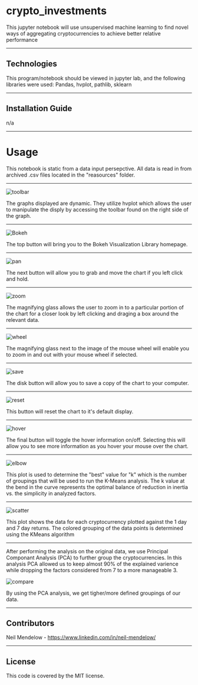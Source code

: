 # crypto_investments
This jupyter notebook will use unsupervised machine learning to find novel ways of aggregating cryptocurrencies to achieve better relative performance


---

## Technologies

This program/notebook should be viewed in jupyter lab, and the following libraries were used:
Pandas,
hvplot,
pathlib,
sklearn

---

## Installation Guide

n/a

---

# Usage

This notebook is static from a data input persepctive. All data is read in from archived .csv files located in the "reasources" folder.

------

![toolbar](Images/hvplot_navigator.png?raw=True)

The graphs displayed are dynamic. They utilize hvplot which allows the user to manipulate the disply by accessing the toolbar found on the right side of the graph.

------------

![Bokeh](Images/hvplot_navigator_documentation_link.png?raw=True)

The top button will bring you to the Bokeh Visualization Library homepage.

-----------

![pan](Images/hvplot_navigator_pan.png?raw=True)

The next button will allow you to grab and move the chart if you left click and hold.

--------

![zoom](Images/hvplot_navigator_zoom.png?raw=True)

The magnifying glass allows the user to zoom in to a particular portion of the chart for a closer look by left clicking and draging a box around the relevant data.

--------

![wheel](Images/hvplot_navigator_wheel_zoom.png?raw=True)

The magnifying glass next to the image of the mouse wheel will enable you to zoom in and out with your mouse wheel if selected.

-------

![save](Images/hvplot_navigator_save.png?raw=True)

The disk button will allow you to save a copy of the chart to your computer.

--------

![reset](Images/hvplot_navigator_reset.png?raw=True)

This button will reset the chart to it's default display.

---------

![hover](Images/hvplot_navigator_hover.png?raw=True)

The final button will toggle the hover information on/off. Selecting this will allow you to see more information as you hover your mouse over the chart.

----------

![elbow](Images/elbow.png?raw=True)

This plot is used to determine the "best" value for "k" which is the number of groupings that will be used to run the K-Means analysis. The k value at the bend in the curve represents the optimal balance of reduction in inertia vs. the simplicity in analyzed factors.

----------

![scatter](Images/scatter.png?raw=True)

This plot shows the data for each cryptocurrency plotted against the 1 day and 7 day returns. The colored grouping of the data points is determined using the KMeans algorithm

---------

After performing the analysis on the original data, we use Principal Componant Analysis (PCA) to further group the cryptocurrencies. In this analysis PCA allowed us to keep almost 90% of the explained varience while dropping the factors considered from 7 to a more manageable 3.

![compare](Images/scatter_compare.png?raw=True)

By using the PCA analysis, we get tigher/more defined groupings of our data.




---

## Contributors

Neil Mendelow - https://www.linkedin.com/in/neil-mendelow/

---

## License

This code is covered by the MIT license.

